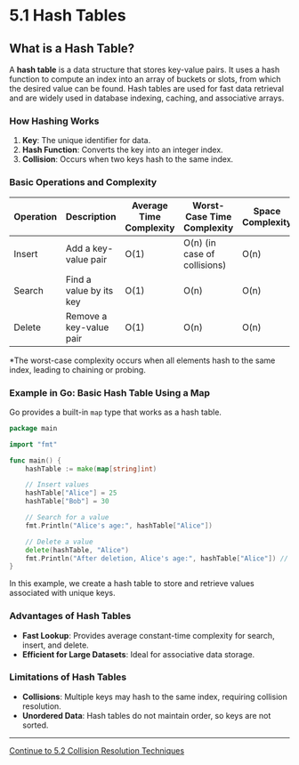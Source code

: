 
# 5.1 Hash Tables

## What is a Hash Table?

A **hash table** is a data structure that stores key-value pairs. It uses a hash function to compute an index into an array of buckets or slots, from which the desired value can be found. Hash tables are used for fast data retrieval and are widely used in database indexing, caching, and associative arrays.

### How Hashing Works

1. **Key**: The unique identifier for data.
2. **Hash Function**: Converts the key into an integer index.
3. **Collision**: Occurs when two keys hash to the same index.

### Basic Operations and Complexity

| Operation   | Description                                  | Average Time Complexity | Worst-Case Time Complexity | Space Complexity |
|-------------|----------------------------------------------|-------------------------|----------------------------|------------------|
| Insert      | Add a key-value pair                         | O(1)                    | O(n) (in case of collisions)| O(n)             |
| Search      | Find a value by its key                      | O(1)                    | O(n)                        | O(n)             |
| Delete      | Remove a key-value pair                      | O(1)                    | O(n)                        | O(n)             |

*The worst-case complexity occurs when all elements hash to the same index, leading to chaining or probing.

### Example in Go: Basic Hash Table Using a Map

Go provides a built-in `map` type that works as a hash table.

```go
package main

import "fmt"

func main() {
    hashTable := make(map[string]int)

    // Insert values
    hashTable["Alice"] = 25
    hashTable["Bob"] = 30

    // Search for a value
    fmt.Println("Alice's age:", hashTable["Alice"])

    // Delete a value
    delete(hashTable, "Alice")
    fmt.Println("After deletion, Alice's age:", hashTable["Alice"]) // Returns 0, meaning no value
}
```

In this example, we create a hash table to store and retrieve values associated with unique keys.

### Advantages of Hash Tables

- **Fast Lookup**: Provides average constant-time complexity for search, insert, and delete.
- **Efficient for Large Datasets**: Ideal for associative data storage.

### Limitations of Hash Tables

- **Collisions**: Multiple keys may hash to the same index, requiring collision resolution.
- **Unordered Data**: Hash tables do not maintain order, so keys are not sorted.

---

[Continue to 5.2 Collision Resolution Techniques](./5_2_Collision_Resolution_Techniques.md)
